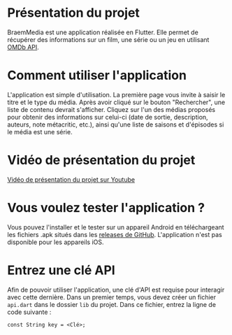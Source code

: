 # Présentation du projet
BraemMedia est une application réalisée en Flutter. Elle permet de récupérer des informations sur un film, une série ou un jeu en utilisant [OMDb API](https://www.omdbapi.com/).

# Comment utiliser l'application
L'application est simple d'utilisation. La première page vous invite à saisir le titre et le type du média. Après avoir cliqué sur le bouton "Rechercher", une liste de contenu devrait s'afficher. Cliquez sur l'un des médias proposés pour obtenir des informations sur celui-ci (date de sortie, description, auteurs, note métacritic, etc.), ainsi qu'une liste de saisons et d'épisodes si le média est une série.

# Vidéo de présentation du projet
[Vidéo de présentation du projet sur Youtube](https://www.youtube.com/watch?v=_pXkhk5wHVQ&ab_channel=Cumulo)

# Vous voulez tester l'application ?
Vous pouvez l'installer et le tester sur un appareil Android en téléchargeant les fichiers .apk situés dans les [releases de GitHub](https://github.com/pierrebraem/APIFilm/releases).
L'application n'est pas disponible pour les appareils iOS.

# Entrez une clé API
Afin de pouvoir utiliser l'application, une clé d'API est requise pour interagir avec cette dernière.
Dans un premier temps, vous devez créer un fichier `api.dart` dans le dossier `lib` du projet.
Dans ce fichier, entrez la ligne de code suivante :
```
const String key = <Clé>;
```

